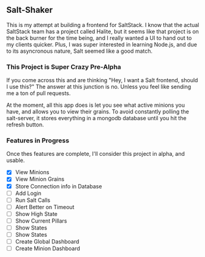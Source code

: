 ## Salt-Shaker
This is my attempt at building a frontend for SaltStack. I know that the actual SaltStack team has a project called Halite, but it seems like that project is on the back burner for the time being, and I really wanted a UI to hand out to my clients quicker. Plus, I was super interested in learning Node.js, and due to its asyncronous nature, Salt seemed like a good match.

### This Project is Super Crazy Pre-Alpha

If you come across this and are thinking "Hey, I want a Salt frontend, should I use this?" The answer at this junction is no. Unless you feel like sending me a ton of pull requests.

At the moment, all this app does is let you see what active minions you have, and allows you to view their grains. To avoid constantly polling the salt-server, it stores everything in a mongodb database until you hit the refresh button.

### Features in Progress
Once thes features are complete, I'll consider this project in alpha, and usable.

- [x] View Minions
- [x] View Minion Grains
- [x] Store Connection info in Database
- [ ] Add Login
- [ ] Run Salt Calls
- [ ] Alert Better on Timeout
- [ ] Show High State
- [ ] Show Current Pillars
- [ ] Show States
- [ ] Show States
- [ ] Create Global Dashboard
- [ ] Create Minion Dashboard
